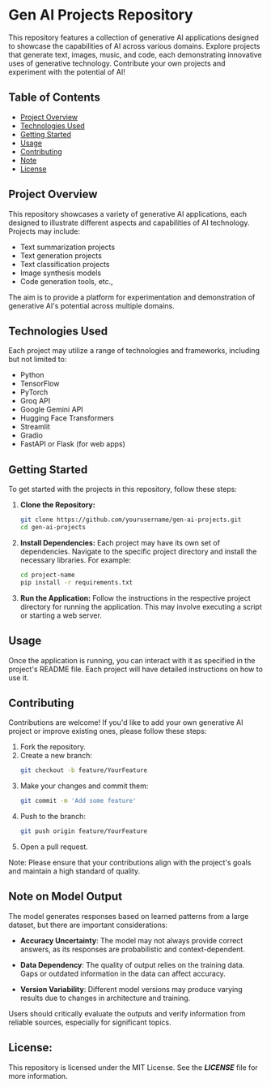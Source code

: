 # Gen AI Projects Repository

This repository features a collection of generative AI applications designed to showcase the capabilities of AI across various domains. Explore projects that generate text, images, music, and code, each demonstrating innovative uses of generative technology. Contribute your own projects and experiment with the potential of AI!

## Table of Contents

- [Project Overview](#project-overview)
- [Technologies Used](#technologies-used)
- [Getting Started](#getting-started)
- [Usage](#usage)
- [Contributing](#contributing)
- [Note](#note-on-model-output)
- [License](#license)


## Project Overview

This repository showcases a variety of generative AI applications, each designed to illustrate different aspects and capabilities of AI technology. Projects may include:

- Text summarization projects
- Text generation projects
- Text classification projects
- Image synthesis models
- Code generation tools, etc.,

The aim is to provide a platform for experimentation and demonstration of generative AI's potential across multiple domains.

## Technologies Used

Each project may utilize a range of technologies and frameworks, including but not limited to:

- Python
- TensorFlow
- PyTorch
- Groq API
- Google Gemini API
- Hugging Face Transformers
- Streamlit
- Gradio
- FastAPI or Flask (for web apps)

## Getting Started

To get started with the projects in this repository, follow these steps:

1. **Clone the Repository:**
   ```bash
   git clone https://github.com/yourusername/gen-ai-projects.git
   cd gen-ai-projects

2. **Install Dependencies:**
   Each project may have its own set of dependencies. Navigate to the specific project directory and install the necessary libraries. For example:
   ```bash
   cd project-name
   pip install -r requirements.txt

3. **Run the Application:**
   Follow the instructions in the respective project directory for running the application. This may involve executing a script or starting a web server.

## Usage

Once the application is running, you can interact with it as specified in the project's README file. Each project will have detailed instructions on how to use it.

## Contributing

Contributions are welcome! If you'd like to add your own generative AI project or improve existing ones, please follow these steps:

1. Fork the repository.
2. Create a new branch:
   ```bash
   git checkout -b feature/YourFeature
3. Make your changes and commit them:
   ```bash
   git commit -m 'Add some feature'
4. Push to the branch:
   ```bash
   git push origin feature/YourFeature
5. Open a pull request.

Note: Please ensure that your contributions align with the project's goals and maintain a high standard of quality.

## Note on Model Output

The model generates responses based on learned patterns from a large dataset, but there are important considerations:

- **Accuracy Uncertainty**: The model may not always provide correct answers, as its responses are probabilistic and context-dependent.

- **Data Dependency**: The quality of output relies on the training data. Gaps or outdated information in the data can affect accuracy.

- **Version Variability**: Different model versions may produce varying results due to changes in architecture and training.

Users should critically evaluate the outputs and verify information from reliable sources, especially for significant topics.

## License:

This repository is licensed under the MIT License. See the ***LICENSE*** file for more information.
